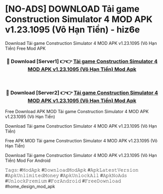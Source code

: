 # [NO-ADS] DOWNLOAD Tải game Construction Simulator 4 MOD APK v1.23.1095 (Vô Hạn Tiền) - hiz6e
Download Tải game Construction Simulator 4 MOD APK v1.23.1095 (Vô Hạn Tiền) Free Mod APK

<div align="center">
<h3>🔴 Download [Server1] 👉👉 <a href="https://apk-comot.site?title=Tải_game_Construction_Simulator_4_MOD_APK_v1.23.1095_(Vô_Hạn_Tiền)">Tải game Construction Simulator 4 MOD APK v1.23.1095 (Vô Hạn Tiền) Mod Apk</a></h3><br>

<h3>🔴 Download [Server2] 👉👉 <a href="https://apk-comot.site?title=Tải_game_Construction_Simulator_4_MOD_APK_v1.23.1095_(Vô_Hạn_Tiền)">Tải game Construction Simulator 4 MOD APK v1.23.1095 (Vô Hạn Tiền) Mod Apk</a></h3>
</div>


Free Download APK MOD Tải game Construction Simulator 4 MOD APK v1.23.1095 (Vô Hạn Tiền)

Download Tải game Construction Simulator 4 MOD APK v1.23.1095 (Vô Hạn Tiền) 

Free APK MOD Tải game Construction Simulator 4 MOD APK v1.23.1095 (Vô Hạn Tiền) 

Download Tải game Construction Simulator 4 MOD APK v1.23.1095 (Vô Hạn Tiền) Mod For Android

𝚃𝚊𝚐𝚜: #𝙼𝚘𝚍𝙰𝚙𝚔 #𝙳𝚘𝚠𝚗𝚕𝚘𝚊𝚍𝙼𝚘𝚍𝙰𝚙𝚔 #𝙰𝚙𝚔𝙻𝚊𝚝𝚎𝚜𝚝𝚅𝚎𝚛𝚜𝚒𝚘𝚗 #𝙰𝚙𝚔𝚄𝚗𝚕𝚒𝚖𝚒𝚝𝚎𝚍𝙼𝚘𝚗𝚎𝚢 #𝙰𝚙𝚔𝚄𝚗𝚕𝚘𝚌𝚔𝙰𝚕𝚕 #𝙰𝚙𝚔𝙽𝚘𝙰𝚍𝚜 #𝚄𝚗𝚕𝚘𝚌𝚔𝙿𝚛𝚎𝚖𝚒𝚞𝚖 #𝙵𝚘𝚛𝙰𝚗𝚍𝚛𝚘𝚒𝚍 #𝙵𝚛𝚎𝚎𝙳𝚘𝚠𝚗𝚕𝚘𝚊𝚍 #home_design_mod_apk